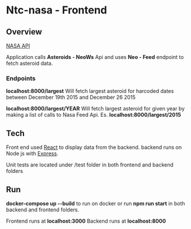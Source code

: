 # Ntc-nasa - Frontend

## Overview

[NASA API](https://api.nasa.gov/)

Application calls **Asteroids - NeoWs** Api and uses **Neo - Feed** endpoint to fetch asteroid data.

### Endpoints

**localhost:8000/largest** Will fetch largest asteroid for harcoded dates between December 19th 2015 and December 26 2015

**localhost:8000/largest/YEAR** Will fetch largest asteroid for given year by making a list of calls to Nasa Feed Api. Es. **localhost:8000/largest/2015**

## Tech

Front end used [React](https://reactjs.org/) to display data from the backend. backend runs on Node js with [Express](https://expressjs.com/).

Unit tests are located under /test folder in both frontend and backend folders

## Run

**docker-compose up --build** to run on docker or run **npm run start** in both backend and frontend folders.

Frontend runs at **localhost:3000**
Backend runs at **localhost:8000**

